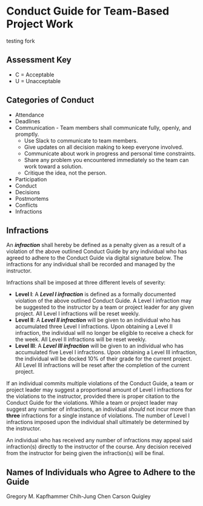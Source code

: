 # Conduct Guide for Team-Based Project Work

testing fork

## Assessment Key

* C = Acceptable
* U = Unacceptable

## Categories of Conduct

* Attendance
* Deadlines
* Communication - Team members shall communicate fully, openly, and promptly.
  - Use Slack to communicate to team members.
  - Give updates on all decision making to keep everyone involved.
  - Communicate about work in progress and personal time constraints.
  - Share any problem you encountered immediately so the team can work toward a
  solution.
  - Critique the idea, not the person.
* Participation
* Conduct
* Decisions
* Postmortems
* Conflicts
* Infractions

## Infractions

An ***infraction*** shall hereby be defined as a penalty given as a result of a
violation of the above outlined Conduct Guide by any individual who has agreed
to adhere to the Conduct Guide via digital signature below. The infractions for
any individual shall be recorded and managed by the instructor.

Infractions shall be imposed at three different levels of severity:


* **Level I**: A ***Level I infraction*** is defined as a formally documented
violation of the above outlined Conduct Guide. A Level I infraction may be
suggested to the instructor by a team or project leader for any given project.
All Level I infractions will be reset weekly.
* **Level II**: A ***Level II infraction*** will be given to an individual who
has accumulated three Level I infractions. Upon obtaining a Level II infraction,
the individual will no longer be eligible to receive a check for the week. All
Level II infractions will be reset weekly.
* **Level III**: A ***Level III infraction*** will be given to an individual who
has accumulated five Level I infractions. Upon obtaining a Level III infraction,
the individual will be docked 10% of their grade for the current project. All
Level III infractions will be reset after the completion of the current project.


If an individual commits multiple violations of the Conduct Guide, a team or
project leader may suggest a proportional amount of Level I infractions for the
violations to the instructor, provided there is proper citation to the Conduct
Guide for the violations. While a team or project leader may suggest any number
of infractions, an individual *should* not incur more than **three** infractions
for a single instance of violations. The number of Level I infractions imposed
upon the individual shall ultimately be determined by the instructor.

An individual who has received any number of infractions may appeal said
infraction(s) directly to the instructor of the course. Any decision received
from the instructor for being given the infraction(s) will be final.

## Names of Individuals who Agree to Adhere to the Guide

Gregory M. Kapfhammer
Chih-Jung Chen
Carson Quigley
